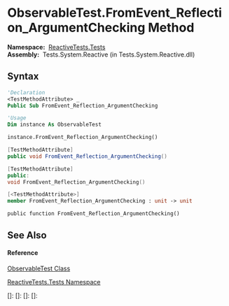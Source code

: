 # ObservableTest.FromEvent\_Reflection\_ArgumentChecking Method

**Namespace:**  [ReactiveTests.Tests](ReactiveTests.Tests\ReactiveTests.Tests.md)  
**Assembly:**  Tests.System.Reactive (in Tests.System.Reactive.dll)

## Syntax

```vb
'Declaration
<TestMethodAttribute> _
Public Sub FromEvent_Reflection_ArgumentChecking
```

```vb
'Usage
Dim instance As ObservableTest

instance.FromEvent_Reflection_ArgumentChecking()
```

```csharp
[TestMethodAttribute]
public void FromEvent_Reflection_ArgumentChecking()
```

```c++
[TestMethodAttribute]
public:
void FromEvent_Reflection_ArgumentChecking()
```

```fsharp
[<TestMethodAttribute>]
member FromEvent_Reflection_ArgumentChecking : unit -> unit 
```

```jscript
public function FromEvent_Reflection_ArgumentChecking()
```

## See Also

#### Reference

[ObservableTest Class](ObservableTest\ObservableTest.md)

[ReactiveTests.Tests Namespace](ReactiveTests.Tests\ReactiveTests.Tests.md)

[]: 
[]: 
[]: 
[]: 